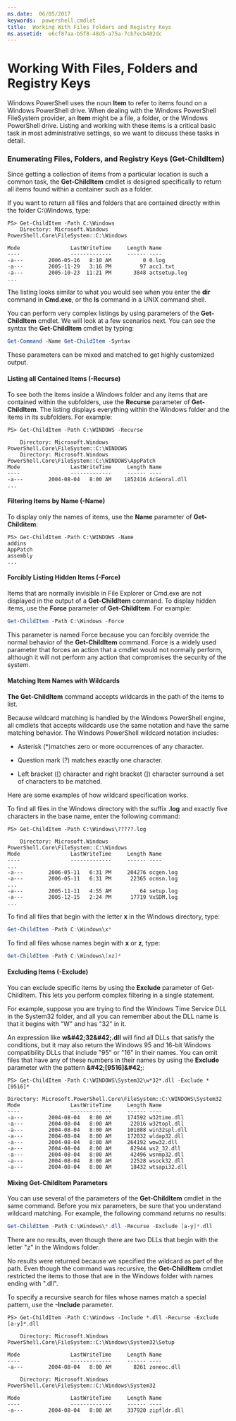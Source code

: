 ```yaml
---
ms.date:  06/05/2017
keywords:  powershell,cmdlet
title:  Working With Files Folders and Registry Keys
ms.assetid:  e6cf87aa-b5f8-48d5-a75a-7cb7ecb482dc
---
```

# Working With Files, Folders and Registry Keys

Windows PowerShell uses the noun **Item** to refer to items found on a Windows PowerShell drive. When dealing with the Windows PowerShell FileSystem provider, an **Item** might be a file, a folder, or the Windows PowerShell drive. Listing and working with these items is a critical basic task in most administrative settings, so we want to discuss these tasks in detail.

### Enumerating Files, Folders, and Registry Keys (Get-ChildItem)

Since getting a collection of items from a particular location is such a common task, the **Get-ChildItem** cmdlet is designed specifically to return all items found within a container such as a folder.

If you want to return all files and folders that are contained directly within the folder C:\\Windows, type:

```
PS> Get-ChildItem -Path C:\Windows
    Directory: Microsoft.Windows PowerShell.Core\FileSystem::C:\Windows

Mode                LastWriteTime     Length Name
----                -------------     ------ ----
-a---        2006-05-16   8:10 AM          0 0.log
-a---        2005-11-29   3:16 PM         97 acc1.txt
-a---        2005-10-23  11:21 PM       3848 actsetup.log
...
```

The listing looks similar to what you would see when you enter the **dir** command in **Cmd.exe**, or the **ls** command in a UNIX command shell.

You can perform very complex listings by using parameters of the **Get-ChildItem** cmdlet. We will look at a few scenarios next. You can see the syntax the **Get-ChildItem** cmdlet by typing:

```powershell
Get-Command -Name Get-ChildItem -Syntax
```

These parameters can be mixed and matched to get highly customized output.

#### Listing all Contained Items (-Recurse)

To see both the items inside a Windows folder and any items that are contained within the subfolders, use the **Recurse** parameter of **Get-ChildItem**. The listing displays everything within the Windows folder and the items in its subfolders. For example:

```
PS> Get-ChildItem -Path C:\WINDOWS -Recurse

    Directory: Microsoft.Windows PowerShell.Core\FileSystem::C:\WINDOWS
    Directory: Microsoft.Windows PowerShell.Core\FileSystem::C:\WINDOWS\AppPatch
Mode                LastWriteTime     Length Name
----                -------------     ------ ----
-a---        2004-08-04   8:00 AM    1852416 AcGenral.dll
...
```

#### Filtering Items by Name (-Name)

To display only the names of items, use the **Name** parameter of **Get-Childitem**:

```
PS> Get-ChildItem -Path C:\WINDOWS -Name
addins
AppPatch
assembly
...
```

#### Forcibly Listing Hidden Items (-Force)

Items that are normally invisible in File Explorer or Cmd.exe are not displayed in the output of a **Get-ChildItem** command. To display hidden items, use the **Force** parameter of **Get-ChildItem**. For example:

```powershell
Get-ChildItem -Path C:\Windows -Force
```

This parameter is named Force because you can forcibly override the normal behavior of the **Get-ChildItem** command. Force is a widely used parameter that forces an action that a cmdlet would not normally perform, although it will not perform any action that compromises the security of the system.

#### Matching Item Names with Wildcards

**The Get-ChildItem** command accepts wildcards in the path of the items to list.

Because wildcard matching is handled by the Windows PowerShell engine, all cmdlets that accepts wildcards use the same notation and have the same matching behavior. The Windows PowerShell wildcard notation includes:

- Asterisk (\*)matches zero or more occurrences of any character.

- Question mark (?) matches exactly one character.

- Left bracket (\[) character and right bracket (]) character surround a set of characters to be matched.

Here are some examples of how wildcard specification works.

To find all files in the Windows directory with the suffix **.log** and exactly five characters in the base name, enter the following command:

```
PS> Get-ChildItem -Path C:\Windows\?????.log

    Directory: Microsoft.Windows PowerShell.Core\FileSystem::C:\Windows
Mode                LastWriteTime     Length Name
----                -------------     ------ ----
...
-a---        2006-05-11   6:31 PM     204276 ocgen.log
-a---        2006-05-11   6:31 PM      22365 ocmsn.log
...
-a---        2005-11-11   4:55 AM         64 setup.log
-a---        2005-12-15   2:24 PM      17719 VxSDM.log
...
```

To find all files that begin with the letter **x** in the Windows directory, type:

```powershell
Get-ChildItem -Path C:\Windows\x*
```

To find all files whose names begin with **x** or **z**, type:

```powershell
Get-ChildItem -Path C:\Windows\[xz]*
```

#### Excluding Items (-Exclude)

You can exclude specific items by using the **Exclude** parameter of Get-ChildItem. This lets you perform complex filtering in a single statement.

For example, suppose you are trying to find the Windows Time Service DLL in the System32 folder, and all you can remember about the DLL name is that it begins with "W" and has "32" in it.

An expression like **w\&#42;32\&#42;.dll** will find all DLLs that satisfy the conditions, but it may also return the Windows 95 and 16-bit Windows compatibility DLLs that include "95" or "16" in their names. You can omit files that have any of these numbers in their names by using the **Exclude** parameter with the pattern **\&#42;\[9516]\&#42;**:

```
PS> Get-ChildItem -Path C:\WINDOWS\System32\w*32*.dll -Exclude *[9516]*

Directory: Microsoft.PowerShell.Core\FileSystem::C:\WINDOWS\System32
Mode                LastWriteTime     Length Name
----                -------------     ------ ----
-a---        2004-08-04   8:00 AM     174592 w32time.dll
-a---        2004-08-04   8:00 AM      22016 w32topl.dll
-a---        2004-08-04   8:00 AM     101888 win32spl.dll
-a---        2004-08-04   8:00 AM     172032 wldap32.dll
-a---        2004-08-04   8:00 AM     264192 wow32.dll
-a---        2004-08-04   8:00 AM      82944 ws2_32.dll
-a---        2004-08-04   8:00 AM      42496 wsnmp32.dll
-a---        2004-08-04   8:00 AM      22528 wsock32.dll
-a---        2004-08-04   8:00 AM      18432 wtsapi32.dll
```

#### Mixing Get-ChildItem Parameters

You can use several of the parameters of the **Get-ChildItem** cmdlet in the same command. Before you mix parameters, be sure that you understand wildcard matching. For example, the following command returns no results:

```powershell
Get-ChildItem -Path C:\Windows\*.dll -Recurse -Exclude [a-y]*.dll
```

There are no results, even though there are two DLLs that begin with the letter "z" in the Windows folder.

No results were returned because we specified the wildcard as part of the path. Even though the command was recursive, the **Get-ChildItem** cmdlet restricted the items to those that are in the Windows folder with names ending with ".dll".

To specify a recursive search for files whose names match a special pattern, use the **-Include** parameter.

```
PS> Get-ChildItem -Path C:\Windows -Include *.dll -Recurse -Exclude [a-y]*.dll

    Directory: Microsoft.Windows PowerShell.Core\FileSystem::C:\Windows\System32\Setup

Mode                LastWriteTime     Length Name
----                -------------     ------ ----
-a---        2004-08-04   8:00 AM       8261 zoneoc.dll

    Directory: Microsoft.Windows PowerShell.Core\FileSystem::C:\Windows\System32

Mode                LastWriteTime     Length Name
----                -------------     ------ ----
-a---        2004-08-04   8:00 AM     337920 zipfldr.dll
```
